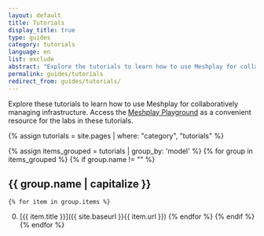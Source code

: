 ```yaml
---
layout: default
title: Tutorials
display_title: true
type: guides
category: tutorials
language: en
list: exclude
abstract: "Explore the tutorials to learn how to use Meshplay for collaboratively managing infrastructure."
permalink: guides/tutorials
redirect_from: guides/tutorials/
---
```

Explore these tutorials to learn how to use Meshplay for collaboratively managing infrastructure. Access the [Meshplay Playground]({{site.baseurl}}/installation/playground) as a convenient resource for the labs in these tutorials.

{% assign tutorials = site.pages | where: "category", "tutorials" %}

{% assign items_grouped = tutorials | group_by: 'model' %}
{% for group in items_grouped %}
  {% if group.name != "" %}
  <h2>{{ group.name | capitalize }} </h2>
  
    {% for item in group.items %}
0. [{{ item.title }}]({{ site.baseurl }}{{ item.url }})
    {% endfor %}
  {% endif %}
{% endfor %}
